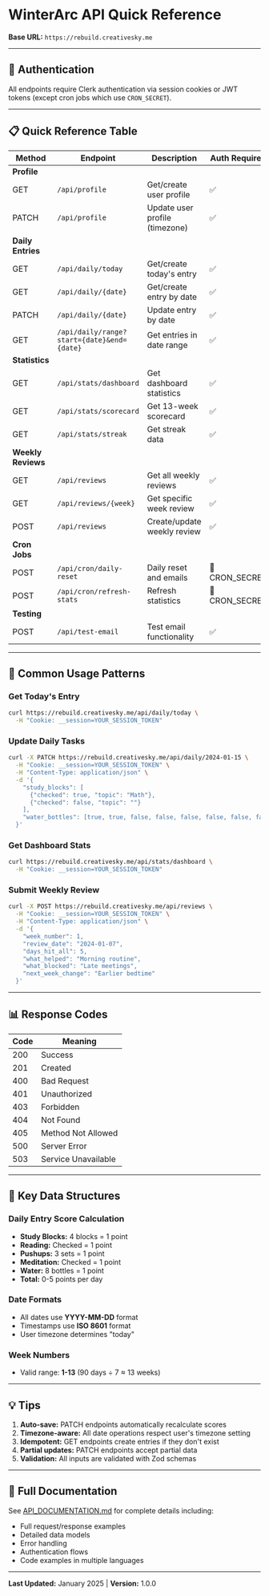 # WinterArc API Quick Reference

**Base URL:** `https://rebuild.creativesky.me`

---

## 🔐 Authentication

All endpoints require Clerk authentication via session cookies or JWT tokens (except cron jobs which use `CRON_SECRET`).

---

## 📋 Quick Reference Table

| Method | Endpoint | Description | Auth Required |
|--------|----------|-------------|---------------|
| **Profile** |
| GET | `/api/profile` | Get/create user profile | ✅ |
| PATCH | `/api/profile` | Update user profile (timezone) | ✅ |
| **Daily Entries** |
| GET | `/api/daily/today` | Get/create today's entry | ✅ |
| GET | `/api/daily/{date}` | Get/create entry by date | ✅ |
| PATCH | `/api/daily/{date}` | Update entry by date | ✅ |
| GET | `/api/daily/range?start={date}&end={date}` | Get entries in date range | ✅ |
| **Statistics** |
| GET | `/api/stats/dashboard` | Get dashboard statistics | ✅ |
| GET | `/api/stats/scorecard` | Get 13-week scorecard | ✅ |
| GET | `/api/stats/streak` | Get streak data | ✅ |
| **Weekly Reviews** |
| GET | `/api/reviews` | Get all weekly reviews | ✅ |
| GET | `/api/reviews/{week}` | Get specific week review | ✅ |
| POST | `/api/reviews` | Create/update weekly review | ✅ |
| **Cron Jobs** |
| POST | `/api/cron/daily-reset` | Daily reset and emails | 🔑 CRON_SECRET |
| POST | `/api/cron/refresh-stats` | Refresh statistics | 🔑 CRON_SECRET |
| **Testing** |
| POST | `/api/test-email` | Test email functionality | ✅ |

---

## 🚀 Common Usage Patterns

### Get Today's Entry
```bash
curl https://rebuild.creativesky.me/api/daily/today \
  -H "Cookie: __session=YOUR_SESSION_TOKEN"
```

### Update Daily Tasks
```bash
curl -X PATCH https://rebuild.creativesky.me/api/daily/2024-01-15 \
  -H "Cookie: __session=YOUR_SESSION_TOKEN" \
  -H "Content-Type: application/json" \
  -d '{
    "study_blocks": [
      {"checked": true, "topic": "Math"},
      {"checked": false, "topic": ""}
    ],
    "water_bottles": [true, true, false, false, false, false, false, false]
  }'
```

### Get Dashboard Stats
```bash
curl https://rebuild.creativesky.me/api/stats/dashboard \
  -H "Cookie: __session=YOUR_SESSION_TOKEN"
```

### Submit Weekly Review
```bash
curl -X POST https://rebuild.creativesky.me/api/reviews \
  -H "Cookie: __session=YOUR_SESSION_TOKEN" \
  -H "Content-Type: application/json" \
  -d '{
    "week_number": 1,
    "review_date": "2024-01-07",
    "days_hit_all": 5,
    "what_helped": "Morning routine",
    "what_blocked": "Late meetings",
    "next_week_change": "Earlier bedtime"
  }'
```

---

## 📊 Response Codes

| Code | Meaning |
|------|---------|
| 200 | Success |
| 201 | Created |
| 400 | Bad Request |
| 401 | Unauthorized |
| 403 | Forbidden |
| 404 | Not Found |
| 405 | Method Not Allowed |
| 500 | Server Error |
| 503 | Service Unavailable |

---

## 🔑 Key Data Structures

### Daily Entry Score Calculation
- **Study Blocks:** 4 blocks = 1 point
- **Reading:** Checked = 1 point
- **Pushups:** 3 sets = 1 point
- **Meditation:** Checked = 1 point
- **Water:** 8 bottles = 1 point
- **Total:** 0-5 points per day

### Date Formats
- All dates use **YYYY-MM-DD** format
- Timestamps use **ISO 8601** format
- User timezone determines "today"

### Week Numbers
- Valid range: **1-13** (90 days ÷ 7 ≈ 13 weeks)

---

## 💡 Tips

1. **Auto-save:** PATCH endpoints automatically recalculate scores
2. **Timezone-aware:** All date operations respect user's timezone setting
3. **Idempotent:** GET endpoints create entries if they don't exist
4. **Partial updates:** PATCH endpoints accept partial data
5. **Validation:** All inputs are validated with Zod schemas

---

## 📖 Full Documentation

See [API_DOCUMENTATION.md](./API_DOCUMENTATION.md) for complete details including:
- Full request/response examples
- Detailed data models
- Error handling
- Authentication flows
- Code examples in multiple languages

---

**Last Updated:** January 2025 | **Version:** 1.0.0
